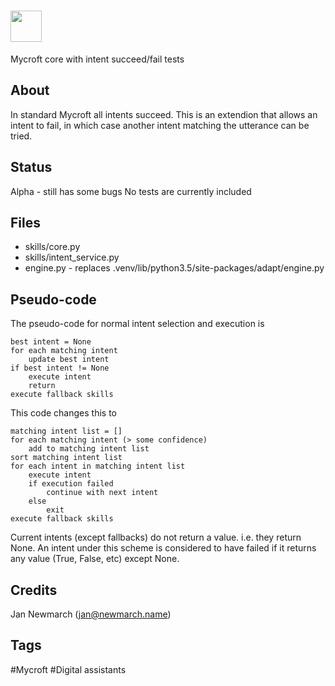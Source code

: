 # <img src='https://raw.githack.com/FortAwesome/Font-Awesome/master/svgs/solid/robot.svg' card_color='#40DBB0' width='50' height='50' style='vertical-align:bottom'/>
Mycroft core with intent succeed/fail tests

## About 
In standard Mycroft all intents succeed. This is an extendion that allows an intent to fail, in which case another intent matching the utterance can be tried. 

## Status
Alpha - still has some bugs
No tests are currently included

## Files
* skills/core.py
* skills/intent_service.py
* engine.py - replaces .venv/lib/python3.5/site-packages/adapt/engine.py

## Pseudo-code
The pseudo-code for normal intent selection and execution is
```
best intent = None
for each matching intent
    update best intent
if best intent != None
    execute intent
    return
execute fallback skills
```

This code changes this to
```
matching intent list = []
for each matching intent (> some confidence)
    add to matching intent list
sort matching intent list
for each intent in matching intent list
    execute intent
    if execution failed
        continue with next intent
    else
        exit
execute fallback skills
```

Current intents (except fallbacks) do not return a value. i.e. they return None. An intent under this scheme is considered to have failed if it returns any value (True, False, etc) except None.


## Credits 
Jan Newmarch (jan@newmarch.name)


## Tags
#Mycroft
#Digital assistants


